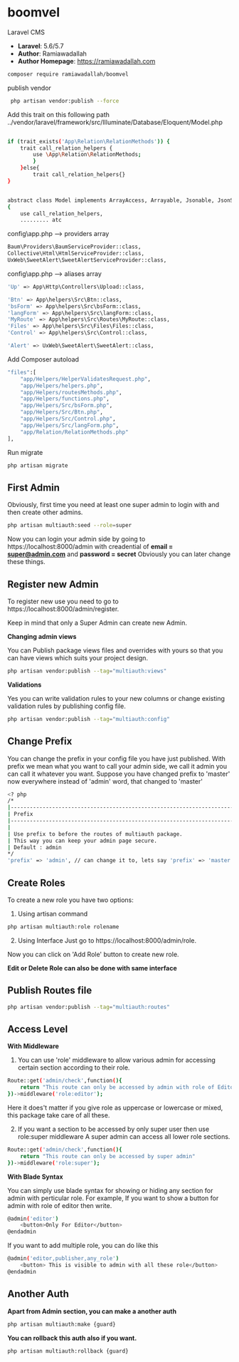 # boomvel
Laravel CMS

- **Laravel**: 5.6/5.7
- **Author**: Ramiawadallah
- **Author Homepage**: https://ramiawadallah.com

```bash
composer require ramiawadallah/boomvel
```

publish vendor 

```bash
 php artisan vendor:publish --force
```

Add this trait on this following path ../vendor/laravel/framework/src/Illuminate/Database/Eloquent/Model.php

```bash

if (trait_exists('App\Relation\RelationMethods')) { 
    trait call_relation_helpers {
        use \App\Relation\RelationMethods; 
        } 
    }else{ 
        trait call_relation_helpers{} 
}


abstract class Model implements ArrayAccess, Arrayable, Jsonable, JsonSerializable, QueueableEntity, UrlRoutable
{
    use call_relation_helpers,
    ......... atc
```

config\app.php  --> providers array

```bash
Baum\Providers\BaumServiceProvider::class,
Collective\Html\HtmlServiceProvider::class,
UxWeb\SweetAlert\SweetAlertServiceProvider::class,
```

  config\app.php  --> aliases array

```bash
'Up' => App\Http\Controllers\Upload::class,

'Btn' => App\helpers\Src\Btn::class,
'bsForm' => App\helpers\Src\bsForm::class,
'langForm' => App\helpers\Src\langForm::class,
'MyRoute' => App\helpers\Src\Routes\MyRoute::class,
'Files' => App\helpers\Src\Files\Files::class,
'Control' => App\helpers\Src\Control::class,

'Alert' => UxWeb\SweetAlert\SweetAlert::class,

```

Add Composer autoload 

```bash
"files":[
    "app/Helpers/HelperValidatesRequest.php",
    "app/Helpers/helpers.php",
    "app/Helpers/routesMethods.php",
    "app/Helpers/functions.php",
    "app/Helpers/Src/bsForm.php",
    "app/Helpers/Src/Btn.php",
    "app/Helpers/Src/Control.php",
    "app/Helpers/Src/langForm.php",
    "app/Relation/RelationMethods.php"
],
```


Run migrate

```bash
php artisan migrate
```

## First Admin

Obviously, first time you need at least one super admin to login with and then create other admins.

```bash
php artisan multiauth:seed --role=super
```


Now you can login your admin side by going to https://localhost:8000/admin with creadential of **email = super@admin.com** and **password = secret**
Obviously you can later change these things.

## Register new Admin

To register new use you need to go to https://localhost:8000/admin/register.

Keep in mind that only a Super Admin can create new Admin.

**Changing admin views**

You can Publish package views files and overrides with yours so that you can have views which suits your project design.

```bash
php artisan vendor:publish --tag="multiauth:views"
```

**Validations**

Yes you can write validation rules to your new columns or change existing validation rules by publishing config file.

```bash
php artisan vendor:publish --tag="multiauth:config"
```

## Change Prefix

You can change the prefix in your config file you have just published.
With prefix we mean what you want to call your admin side, we call it admin you can call it whatever you want.
Suppose you have changed prefix to 'master' now everywhere instead of 'admin' word, that changed to 'master'

```bash
<? php
/*
|--------------------------------------------------------------------------
| Prefix
|--------------------------------------------------------------------------
|
| Use prefix to before the routes of multiauth package.
| This way you can keep your admin page secure.
| Default : admin
*/
'prefix' => 'admin', // can change it to, lets say 'prefix' => 'master'
```

## Create Roles

To create a new role you have two options:

1. Using artisan command

```bash
php artisan multiauth:role rolename
```

2. Using Interface
   Just go to https://localhost:8000/admin/role.

Now you can click on 'Add Role' button to create new role.

**Edit or Delete Role can also be done with same interface**

## Publish Routes file

```bash
php artisan vendor:publish --tag="multiauth:routes"
```

## Access Level

**With Middleware**

1. You can use 'role' middleware to allow various admin for accessing certain section according to their role.

```bash
Route::get('admin/check',function(){
    return "This route can only be accessed by admin with role of Editor"
})->middleware('role:editor');
```

Here it does't matter if you give role as uppercase or lowercase or mixed, this package take care of all these.

2. If you want a section to be accessed by only super user then use role:super middleware
   A super admin can access all lower role sections.

```bash
Route::get('admin/check',function(){
    return "This route can only be accessed by super admin"
})->middleware('role:super');
```

**With Blade Syntax**

You can simply use blade syntax for showing or hiding any section for admin with perticular role.
For example, If you want to show a button for admin with role of editor then write.

```bash
@admin('editor')
    <button>Only For Editor</button>
@endadmin
```

If you want to add multiple role, you can do like this

```bash
@admin('editor,publisher,any_role')
    <button> This is visible to admin with all these role</button>
@endadmin
```

## Another Auth

**Apart from Admin section, you can make a another auth**

```bash
php artisan multiauth:make {guard}
```


**You can rollback this auth also if you want.**

```bash
php artisan multiauth:rollback {guard}
```


